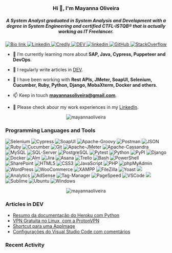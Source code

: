 <h3 align="center">Hi 👋, I'm Mayanna Oliveira</h1>
<h5 align="center">A System Analyst graduated in System Analysis and Development with a degree in System Engineering and certified CTFL-ISTQB® that is actually working as IT Freelancer.
</h3>

<!-- Profile View 
<p align="center">
<img src="https://komarev.com/ghpvc/?username=mayannaoliveira&label=Profile%20views&color=0e75b6&style=flat)](https://stackoverflow.com/users/16884312/mayanna" />
</p> -->

<p align="center">
    <a href="https://bio.link/mayanna">
    <img alt="Bio link" src="https://img.shields.io/badge/Bio%20Link-000000.svg?style=for-the-badge&logo=Bio-Link&logoColor=white"/>
    </a>
    <a href="https://www.linkedin.com/in/mayannaoliveira/">
    <img alt="Linkedin" src="https://img.shields.io/badge/LinkedIn-0A66C2.svg?style=for-the-badge&logo=LinkedIn&logoColor=white"/>
    </a>
    <a href="https://www.credly.com/users/mayannaoliveira/">
    <img alt="Credly" src="https://img.shields.io/badge/Credly-FF6B00.svg?style=for-the-badge&logo=Credly&logoColor=white"/>
    </a>
    <a href="https://dev.to/mayannaoliveira">
    <img alt="DEV" src="https://img.shields.io/badge/dev.to-0A0A0A.svg?style=for-the-badge&logo=devdotto&logoColor=white"/>
    </a>
    <a href=mailto:mayannasoliveira@gmail.com>
    <img alt="linkedin" src="https://img.shields.io/badge/Gmail-EA4335.svg?style=for-the-badge&logo=Gmail&logoColor=white"/>
    </a>
    <a href="https://github.com/mayannaoliveira">
    <img alt="GitHub" src="https://img.shields.io/badge/GitHub-181717.svg?style=for-the-badge&logo=GitHub&logoColor=white"/>
    </a>
    <a href="https://stackoverflow.com/users/16884312/mayanna">
    <img alt="StackOverflow" src="https://img.shields.io/badge/Stack%20Overflow-F58025.svg?style=for-the-badge&logo=Stack-Overflow&logoColor=white"/>
    </a>
</p> 

- 🌱 I’m currently learning more about **SAP, Java, Cypress, Puppeteer and DevOps**.

- 📝 I regularly write articles in [DEV](https://dev.to/mayannaoliveira).

- 🔧 I have been working with **Rest APIs, JMeter, SoapUI, Selenium, Cucumber, Ruby, Python, Django, MobaXterm, Docker and others**.

- 📫 Keep in touch **mayannasoliveira@gmail.com**.

- 📄 Please check abour my work experiences in my [LinkedIn](https://www.linkedin.com/in/mayannaoliveira/).

<p align="center">
<img src="https://stackoverflow-card.vercel.app/?userID=16884312&theme=stackoverflow-dark" alt="mayannaoliveira" />
</p>


<!-- StackOverflow -->
<!-- [![Mayanna StackOverflow](https://stackoverflow-card.vercel.app/?userID=16884312&theme=stackoverflow-dark)](https://stackoverflow.com/users/16884312/mayanna) -->

<!-- StackOverflow -->
<!-- [![Mayanna StackOverflow](https://github-readme-stackoverflow.vercel.app/?userID=16884312&theme=dark)](https://stackoverflow.com/users/16884312/mayanna)-->

<h3 align="left">Programming Languages and Tools</h3> 

![Selenium](https://img.shields.io/badge/Selenium-43B02A.svg?style=for-the-badge&logo=Selenium&logoColor=white) 
![Cypress](https://img.shields.io/badge/Cypress-17202C.svg?style=for-the-badge&logo=Cypress&logoColor=white)
![SoapUI](https://img.shields.io/badge/SoapUI-yellow.svg?style=for-the-badge&logo=Swagger&logoColor=black)
![Apache-Groovy](https://img.shields.io/badge/Apache%20Groovy-4298B8.svg?style=for-the-badge&logo=Apache-Groovy&logoColor=white)
![Postman](https://img.shields.io/badge/Postman-DD3A0A.svg?style=for-the-badge&logo=Postman&logoColor=white)
![JSON](https://img.shields.io/badge/JSON-000000.svg?style=for-the-badge&logo=JSON&logoColor=white)
![Ruby](https://img.shields.io/badge/Ruby-CC342D.svg?style=for-the-badge&logo=Ruby&logoColor=white)
![Cucumber](https://img.shields.io/badge/Cucumber-23D96C.svg?style=for-the-badge&logo=Cucumber&logoColor=white)
![Git](https://img.shields.io/badge/Git-F05032.svg?style=for-the-badge&logo=Git&logoColor=white)
![Apache-JMeter](https://img.shields.io/badge/Apache%20JMeter-D22128.svg?style=for-the-badge&logo=Apache-JMeter&logoColor=white)
![Apache-Cassandra](https://img.shields.io/badge/Apache%20Cassandra-1287B1.svg?style=for-the-badge&logo=Apache-Cassandra&logoColor=white)
![MySQL](https://img.shields.io/badge/MySQL-4479A1.svg?style=for-the-badge&logo=MySQL&logoColor=white)
![SQL-Server](https://img.shields.io/badge/Microsoft%20SQL%20Server-CC2927.svg?style=for-the-badge&logo=Microsoft-SQL-Server&logoColor=white)
![PostgreSQL](https://img.shields.io/badge/PostgreSQL-4169E1.svg?style=for-the-badge&logo=PostgreSQL&logoColor=white)
![Pytest](https://img.shields.io/badge/Pytest-0A9EDC.svg?style=for-the-badge&logo=Pytest&logoColor=white)
![Python](https://img.shields.io/badge/Python-3776AB.svg?style=for-the-badge&logo=Python&logoColor=white)
![PyPI](https://img.shields.io/badge/PyPI-3775A9.svg?style=for-the-badge&logo=PyPI&logoColor=white)
![Django](https://img.shields.io/badge/Django-092E20.svg?style=for-the-badge&logo=Django&logoColor=white)
![Docker](https://img.shields.io/badge/Docker-2496ED.svg?style=for-the-badge&logo=Docker&logoColor=white)
![Alm](https://img.shields.io/badge/HP%20Alm-0096D6.svg?style=for-the-badge&logo=HP&logoColor=white)
![Jira](https://img.shields.io/badge/Jira-0052CC.svg?style=for-the-badge&logo=Jira&logoColor=white)
![Asana](https://img.shields.io/badge/Asana-F06A6A.svg?style=for-the-badge&logo=Asana&logoColor=white)
![Trello](https://img.shields.io/badge/Trello-0052CC.svg?style=for-the-badge&logo=Trello&logoColor=white)
![Bash](https://img.shields.io/badge/GNU%20Bash-4EAA25.svg?style=for-the-badge&logo=GNU-Bash&logoColor=white)
![PowerShell](https://img.shields.io/badge/PowerShell-5391FE.svg?style=for-the-badge&logo=PowerShell&logoColor=white)
![SharePoint](https://img.shields.io/badge/Microsoft%20SharePoint-0078D4.svg?style=for-the-badge&logo=Microsoft-SharePoint&logoColor=white)
![HTML5](https://img.shields.io/badge/HTML5-E34F26.svg?style=for-the-badge&logo=HTML5&logoColor=white)
![CSS3](https://img.shields.io/badge/CSS3-1572B6.svg?style=for-the-badge&logo=CSS3&logoColor=white)
![JavaScript](https://img.shields.io/badge/JavaScript-F7DF1E.svg?style=for-the-badge&logo=JavaScript&logoColor=black)
![PHP](https://img.shields.io/badge/PHP-777BB4.svg?style=for-the-badge&logo=PHP&logoColor=white)
![phpMyAdmin](https://img.shields.io/badge/phpMyAdmin-6C78AF.svg?style=for-the-badge&logo=phpMyAdmin&logoColor=white)
![WordPress](https://img.shields.io/badge/WordPress-21759B.svg?style=for-the-badge&logo=WordPress&logoColor=white)
![WooCommerce](https://img.shields.io/badge/WooCommerce-96588A.svg?style=for-the-badge&logo=WooCommerce&logoColor=white)
![XAMPP](https://img.shields.io/badge/XAMPP-FB7A24.svg?style=for-the-badge&logo=XAMPP&logoColor=white)
![FileZilla](https://img.shields.io/badge/FileZilla-BF0000.svg?style=for-the-badge&logo=FileZilla&logoColor=white)
![Yoast](https://img.shields.io/badge/Yoast%20SEO-A61E69.svg?style=for-the-badge&logo=Yoast&logoColor=white)
![](https://img.shields.io/badge/Google%20Ads-4285F4.svg?style=for-the-badge&logo=Google-Ads&logoColor=white)
![Analytics](https://img.shields.io/badge/Google%20Analytics-E37400.svg?style=for-the-badge&logo=Google-Analytics&logoColor=white)
![AdSense](https://img.shields.io/badge/Google%20AdSense-4285F4.svg?style=for-the-badge&logo=Google-AdSense&logoColor=white)
![Tag-Manager](https://img.shields.io/badge/Google%20Tag%20Manager-246FDB.svg?style=for-the-badge&logo=Google-Tag-Manager&logoColor=white)
![PageSpeed](https://img.shields.io/badge/PageSpeed%20Insights-4285F4.svg?style=for-the-badge&logo=PageSpeed-Insights&logoColor=white)
![VSCode](https://img.shields.io/badge/Visual%20Studio%20Code-007ACC.svg?style=for-the-badge&logo=Visual-Studio-Code&logoColor=white)
![](https://img.shields.io/badge/Notepad++-90E59A.svg?style=for-the-badge&logo=Notepad++&logoColor=black)
![Sublime](https://img.shields.io/badge/Sublime%20Text-FF9800.svg?style=for-the-badge&logo=Sublime-Text&logoColor=white)
![Ubuntu](https://img.shields.io/badge/Ubuntu-E95420.svg?style=for-the-badge&logo=Ubuntu&logoColor=white)
![Windows](https://img.shields.io/badge/Windows%2011-0078D4.svg?style=for-the-badge&logo=Windows-11&logoColor=white)
</p>

<p align="center">
<img src="https://github-readme-stats.vercel.app/api/top-langs?username=mayannaoliveira&show_icons=true&theme=dark&locale=en&layout=compact" alt="mayannaoliveira" />
</p>

<h3 align="left"> Articles in DEV </h3>

 <!-- BLOG-POST-LIST:START -->
- [Resumo da documentação do Heroku com Python](https://dev.to/mayannaoliveira/resumo-da-documentacao-do-heroku-com-python-3bmj)
- [VPN Gratuita no Linux  com a ProtonVPN](https://dev.to/mayannaoliveira/vpn-gratuita-no-linux-com-a-protonvpn-2ohl)
- [Shortcut para uma AppImage](https://dev.to/mayannaoliveira/shortcut-para-uma-appimage-koo)
- [Configurações do Visual Studio Code com comentários](https://dev.to/mayannaoliveira/configuracoes-do-visual-studio-code-com-comentarios-2c8p)
<!-- BLOG-POST-LIST:END -->


<h3 align="left"> Recent Activity </h3>

<!--START_SECTION:activity-->
<!--END_SECTION:activity-->

<!-- <p>&nbsp;<img align="center" src="https://github-readme-stats.vercel.app/api?username=mayannaoliveira&show_icons=true&theme=dark&locale=en" alt="mayannaoliveira" /></p>

<p><img align="center" src="https://github-readme-streak-stats.herokuapp.com/?user=mayannaoliveira&theme=dark" alt="mayannaoliveira" /></p> -->
